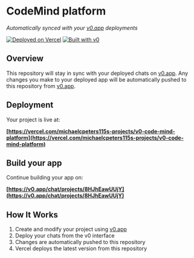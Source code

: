 # CodeMind platform

*Automatically synced with your [v0.app](https://v0.app) deployments*

[![Deployed on Vercel](https://img.shields.io/badge/Deployed%20on-Vercel-black?style=for-the-badge&logo=vercel)](https://vercel.com/michaelcpeters115s-projects/v0-code-mind-platform)
[![Built with v0](https://img.shields.io/badge/Built%20with-v0.app-black?style=for-the-badge)](https://v0.app/chat/projects/8HJhEawUUjY)

## Overview

This repository will stay in sync with your deployed chats on [v0.app](https://v0.app).
Any changes you make to your deployed app will be automatically pushed to this repository from [v0.app](https://v0.app).

## Deployment

Your project is live at:

**[https://vercel.com/michaelcpeters115s-projects/v0-code-mind-platform](https://vercel.com/michaelcpeters115s-projects/v0-code-mind-platform)**

## Build your app

Continue building your app on:

**[https://v0.app/chat/projects/8HJhEawUUjY](https://v0.app/chat/projects/8HJhEawUUjY)**

## How It Works

1. Create and modify your project using [v0.app](https://v0.app)
2. Deploy your chats from the v0 interface
3. Changes are automatically pushed to this repository
4. Vercel deploys the latest version from this repository
